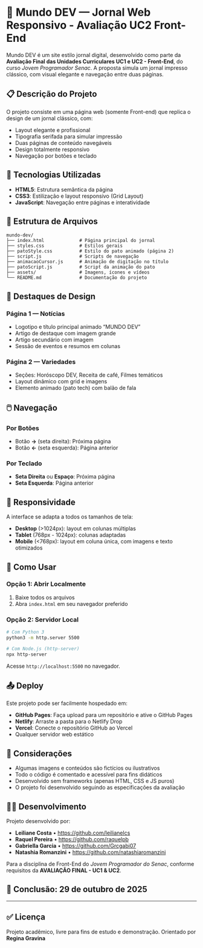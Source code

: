 # 📰 Mundo DEV — Jornal Web Responsivo - Avaliação UC2 Front-End

Mundo DEV é um site estilo jornal digital, desenvolvido como parte da **Avaliação Final das Unidades Curriculares UC1 e UC2 - Front-End**, do curso *Jovem Programador Senac*. A proposta simula um jornal impresso clássico, com visual elegante e navegação entre duas páginas.


## 📋 Descrição do Projeto

O projeto consiste em uma página web (somente Front-end) que replica o design de um jornal clássico, com:

- Layout elegante e profissional
- Tipografia serifada para simular impressão
- Duas páginas de conteúdo navegáveis
- Design totalmente responsivo
- Navegação por botões e teclado


## 🚀 Tecnologias Utilizadas

- **HTML5**: Estrutura semântica da página
- **CSS3**: Estilização e layout responsivo (Grid Layout)
- **JavaScript**: Navegação entre páginas e interatividade


## 📁 Estrutura de Arquivos

```
mundo-dev/
├── index.html             # Página principal do jornal
├── styles.css             # Estilos gerais
├── patoStyle.css          # Estilo do pato animado (página 2)
├── script.js              # Scripts de navegação
├── animacaoCursor.js      # Animação de digitação no título
├── patoScript.js          # Script da animação do pato
├── assets/                # Imagens, ícones e vídeos
└── README.md              # Documentação do projeto
```


## 🎨 Destaques de Design

### Página 1 — Notícias
- Logotipo e título principal animado “MUNDO DEV”
- Artigo de destaque com imagem grande
- Artigo secundário com imagem
- Sessão de eventos e resumos em colunas

### Página 2 — Variedades
- Seções: Horóscopo DEV, Receita de café, Filmes temáticos
- Layout dinâmico com grid e imagens
- Elemento animado (pato tech) com balão de fala


## 🖱️ Navegação

### Por Botões
- Botão **→** (seta direita): Próxima página
- Botão **←** (seta esquerda): Página anterior

### Por Teclado
- **Seta Direita** ou **Espaço**: Próxima página
- **Seta Esquerda**: Página anterior


## 📱 Responsividade

A interface se adapta a todos os tamanhos de tela:

- **Desktop** (>1024px): layout em colunas múltiplas
- **Tablet** (768px - 1024px): colunas adaptadas
- **Mobile** (<768px): layout em coluna única, com imagens e texto otimizados


## 🔧 Como Usar

### Opção 1: Abrir Localmente
1. Baixe todos os arquivos
2. Abra `index.html` em seu navegador preferido

### Opção 2: Servidor Local
```bash
# Com Python 3
python3 -m http.server 5500

# Com Node.js (http-server)
npx http-server
```

Acesse `http://localhost:5500` no navegador.


## 📤 Deploy

Este projeto pode ser facilmente hospedado em:

- **GitHub Pages**: Faça upload para um repositório e ative o GitHub Pages
- **Netlify**: Arraste a pasta para o Netlify Drop
- **Vercel**: Conecte o repositório GitHub ao Vercel
- Qualquer servidor web estático


## 🧪 Considerações

- Algumas imagens e conteúdos são fictícios ou ilustrativos
- Todo o código é comentado e acessível para fins didáticos
- Desenvolvido sem frameworks (apenas HTML, CSS e JS puros)
- O projeto foi desenvolvido seguindo as especificações da avaliação


## 👨‍💻 Desenvolvimento

Projeto desenvolvido por:
- **Leiliane Costa** • https://github.com/leilianelcs
- **Raquel Pereira** • https://github.com/raquelpb
- **Gabriella Garcia** • https://github.com/Grcgabi07
- **Natashia Romanzini** • https://github.com/natashiaromanzini

Para a disciplina de Front-End do *Jovem Programador do Senac*, conforme requisitos da **AVALIAÇÃO FINAL - UC1 & UC2**.

## 📅 Conclusão: 29 de outubro de 2025

---
## ✅ Licença

Projeto acadêmico, livre para fins de estudo e demonstração.
Orientado por **Regina Gravina**